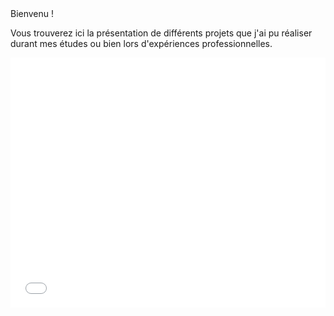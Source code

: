 <meta charset="utf-8">
<head>
Bienvenu !

Vous trouverez ici la présentation de différents projets que j'ai pu réaliser durant mes études ou bien lors d'expériences professionnelles.
</head>

<script src="//d3js.org/d3.v3.min.js"></script>
<script src="./myVoronoi.js"></script>
  

<body>
<iframe width="100%" height="400" src="//jsfiddle.net/sgu5dc0k/398/embedded/result/" allowfullscreen="allowfullscreen" allowpaymentrequest frameborder="0"></iframe>

</body>
